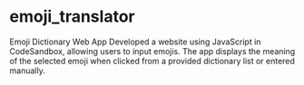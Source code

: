 # emoji_translator
Emoji Dictionary Web App
Developed a website using JavaScript in CodeSandbox, allowing users to input emojis. The app displays the meaning of the selected emoji when clicked from a provided dictionary list or entered manually.

